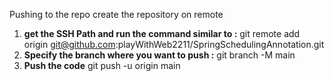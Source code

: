 Pushing to the repo
create the repository on remote
1. **get the SSH Path and run the command similar to :** 
   git remote add origin git@github.com:playWithWeb2211/SpringSchedulingAnnotation.git
2. **Specify the branch where you want to push :** 
   git branch -M main
3. **Push the code**
   git push -u origin main
